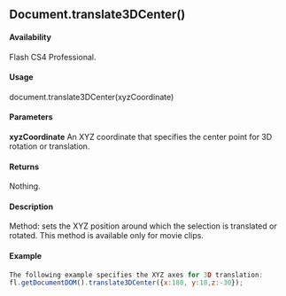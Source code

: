 ## Document.translate3DCenter()

#### Availability

Flash CS4 Professional.

#### Usage

document.translate3DCenter(xyzCoordinate)

#### Parameters

**xyzCoordinate** An XYZ coordinate that specifies the center point for 3D rotation or translation.

#### Returns

Nothing.

#### Description

Method: sets the XYZ position around which the selection is translated or rotated. This method is available only for movie clips.

#### Example

```javascript
The following example specifies the XYZ axes for 3D translation:
fl.getDocumentDOM().translate3DCenter({x:180, y:18,z:-30});

```

